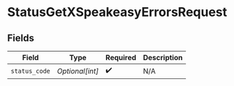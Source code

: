 # StatusGetXSpeakeasyErrorsRequest


## Fields

| Field              | Type               | Required           | Description        |
| ------------------ | ------------------ | ------------------ | ------------------ |
| `status_code`      | *Optional[int]*    | :heavy_check_mark: | N/A                |